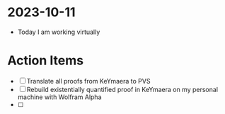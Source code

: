 2023-10-11
==========
- Today I am working virtually

# Action Items

- [ ] Translate all proofs from KeYmaera to PVS
- [ ] Rebuild existentially quantified proof in KeYmaera on my personal machine with Wolfram Alpha
- [ ] 

